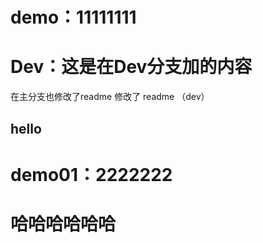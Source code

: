 # demo：11111111

# Dev：这是在Dev分支加的内容

在主分支也修改了readme
修改了 readme （dev）

## hello

# demo01：2222222

# 哈哈哈哈哈哈

